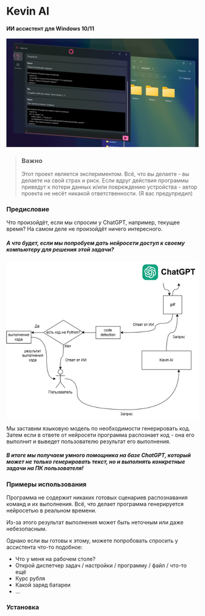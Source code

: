 # Kevin AI
#### ИИ ассистент для Windows 10/11
![Скриншот 1](res/screenshots/1.jpg)

> ### Важно
> Этот проект является экспериментом. 
> Всё, что вы делаете - вы делаете на свой страх и риск.
> Если вдруг действия программы приведут к потери данных и/или повреждению устройства - автор проекта не несёт никакой ответственности.
> (Я вас предупредил)

### Предисловие
Что произойдёт, если мы спросим у ChatGPT, например, текущее время?
На самом деле не произойдёт ничего интересного. 
##### А что будет, если мы попробуем дать нейросети доступ к своему компьютеру для решения этой задачи?

![Скриншот 2](res/screenshots/graph.png)

Мы заставим языковую модель по необходимости генерировать код. 
Затем если в ответе от нейросети программа распознает код - она его выполнит и выведет пользователю результат его выполнения.
##### В итоге мы получаем умного помощника на базе ChatGPT, который может не только генерировать текст, но и выполнять конкретные задачи на ПК пользователя!

### Примеры использования
Программа не содержит никаких готовых сценариев распознавания команд и их выполнения.
Всё, что делает программа генерируется нейросетью в реальном времени.

Из-за этого результат выполнения может быть неточным или даже небезопасным.

Однако если вы готовы к этому, можете попробовать спросить у ассистента что-то подобное:
- Что у меня на рабочем столе?
- Открой диспетчер задач / настройки / программу / файл / что-то ещё
- Курс рубля
- Какой заряд батареи
- ...

### Установка
